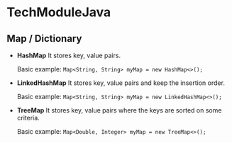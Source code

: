 # TechModuleJava


## Map / Dictionary

* **HashMap**
    It stores key, value pairs.

    Basic example:
    `Map<String, String> myMap = new HashMap<>();`

* **LinkedHashMap**
    It stores key, value pairs and keep the insertion order.

    Basic example:
    `Map<String, String> myMap = new LinkedHashMap<>();`

* **TreeMap**
    It stores key, value pairs where the keys are sorted on some criteria.

    Basic example:
    `Map<Double, Integer> myMap = new TreeMap<>();`

